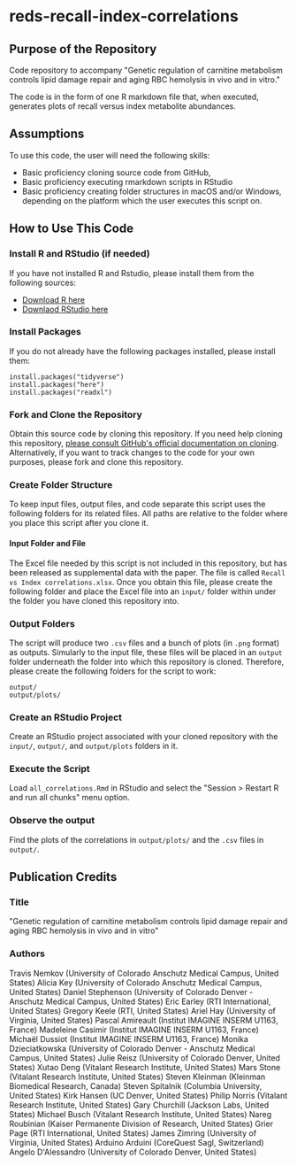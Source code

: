 # reds-recall-index-correlations
## Purpose of the Repository
Code repository to accompany "Genetic regulation of carnitine metabolism controls lipid damage repair and aging RBC hemolysis in vivo and in vitro."

The code is in the form of one R markdown file that, when executed, generates plots of recall versus index metabolite abundances.

## Assumptions
To use this code, the user will need the following skills:
- Basic proficiency cloning source code from GitHub,
- Basic proficiency executing rmarkdown scripts in RStudio
- Basic proficiency creating folder structures in macOS and/or Windows, depending on the platform which the user executes this script on.

## How to Use This Code
### Install R and RStudio (if needed)
If you have not installed R and Rstudio, please install them from the following sources:
- [Download R here](https://www.r-project.org/)
- [Downlaod RStudio here](https://posit.co/download/rstudio-desktop/)

### Install Packages
If you do not already have the following packages installed, please install them:

```
install.packages("tidyverse")
install.packages("here")
install.packages("readxl")
```

### Fork and Clone the Repository
Obtain this source code by cloning this repository. If you need help cloning this repository, [please consult GitHub's official documentation on cloning](https://docs.github.com/en/repositories/creating-and-managing-repositories/cloning-a-repository). Alternatively, if you want to track changes to the code for your own purposes, please fork and clone this repository.

### Create Folder Structure
To keep input files, output files, and code separate this script uses the following folders for its related files. All paths are relative to the folder where you place this script after you clone it.

#### Input Folder and File
The Excel file needed by this script is not included in this repository, but has been released as supplemental data with the paper. The file is called `Recall vs Index correlations.xlsx`. Once you obtain this file, please create the following folder and place the Excel file into an `input/` folder within under the folder you have cloned this repository into.

### Output Folders
The script will produce two `.csv` files and a bunch of plots (in `.png` format) as outputs. Simularly to the input file, these files will be placed in an `output` folder underneath the folder into which this repository is cloned. Therefore, please create the following folders for the script to work:
```
output/
output/plots/
```

### Create an RStudio Project
Create an RStudio project associated with your cloned repository with the `input/`, `output/`, and `output/plots` folders in it.

### Execute the Script
Load `all_correlations.Rmd` in RStudio and select the "Session > Restart R and run all chunks" menu option.

### Observe the output
Find the plots of the correlations in `output/plots/` and the `.csv` files in `output/`. 

## Publication Credits
### Title
"Genetic regulation of carnitine metabolism controls lipid damage repair and aging RBC hemolysis in vivo and in vitro"
### Authors
Travis Nemkov (University of Colorado Anschutz Medical Campus, United States) Alicia Key
(University of Colorado Anschutz Medical Campus, United States) Daniel Stephenson (University of
Colorado Denver - Anschutz Medical Campus, United States) Eric Earley (RTI International, United
States) Gregory Keele (RTI, United States) Ariel Hay (University of Virginia, United States) Pascal
Amireault (Institut IMAGINE INSERM U1163, France) Madeleine Casimir (Institut IMAGINE INSERM U1163,
France) Michaël Dussiot (Institut IMAGINE INSERM U1163, France) Monika Dzieciatkowska (University
of Colorado Denver - Anschutz Medical Campus, United States) Julie Reisz (University of Colorado
Denver, United States) Xutao Deng (Vitalant Research Institute, United States) Mars Stone (Vitalant
Research Institute, United States) Steven Kleinman (Kleinman Biomedical Research, Canada) Steven
Spitalnik (Columbia University, United States) Kirk Hansen (UC Denver, United States) Philip Norris
(Vitalant Research Institute, United States) Gary Churchill (Jackson Labs, United States) Michael
Busch (Vitalant Research Institute, United States) Nareg Roubinian (Kaiser Permanente Division of
Research, United States) Grier Page (RTI International, United States) James Zimring (University of
Virginia, United States) Arduino Arduini (CoreQuest Sagl, Switzerland) Angelo D'Alessandro
(University of Colorado Denver, United States)
